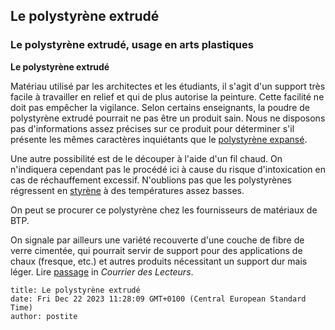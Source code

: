## Le polystyrène extrudé
### Le polystyrène extrudé, usage en arts plastiques
 **Le polystyrène extrudé**

Matériau utilisé par les architectes et les étudiants, il s'agit d'un support très facile à travailler en relief et qui de plus autorise la peinture. Cette facilité ne doit pas empêcher la vigilance. Selon certains enseignants, la poudre de polystyrène extrudé pourrait ne pas être un produit sain. Nous ne disposons pas d'informations assez précises sur ce produit pour déterminer s'il présente les mêmes caractères inquiétants que le [polystyrène expansé](polystyreneexpanse.html).

Une autre possibilité est de le découper à l'aide d'un fil chaud. On n'indiquera cependant pas le procédé ici à cause du risque d'intoxication en cas de réchauffement excessif. N'oublions pas que les polystyrènes régressent en [styrène](benzene.html#styrene) à des températures assez basses.

On peut se procurer ce polystyrène chez les fournisseurs de matériaux de BTP.

On signale par ailleurs une variété recouverte d'une couche de fibre de verre cimentée, qui pourrait servir de support pour des applications de chaux (fresque, etc.) et autres produits nécessitant un support dur mais léger. Lire [passage](courrierdeslecteurs2009c020.html#polystyreneextrude) in _Courrier des Lecteurs_.


```
title: Le polystyrène extrudé
date: Fri Dec 22 2023 11:28:09 GMT+0100 (Central European Standard Time)
author: postite
```
